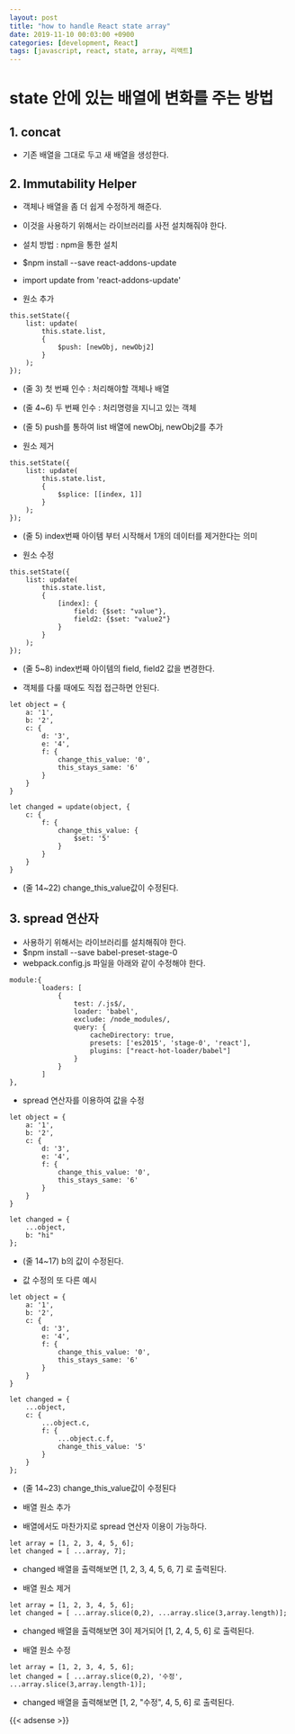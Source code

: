 ```yaml
---
layout: post
title: "how to handle React state array"
date: 2019-11-10 00:03:00 +0900
categories: [development, React]
tags: [javascript, react, state, array, 리액트]
---
```


<!--toc-->

# state 안에 있는 배열에 변화를 주는 방법

## 1. concat

- 기존 배열을 그대로 두고 새 배열을 생성한다.



## 2. Immutability Helper

- 객체나 배열을 좀 더 쉽게 수정하게 해준다.
- 이것을 사용하기 위해서는 라이브러리를 사전 설치해줘야 한다.
- 설치 방법 : npm을 통한 설치
- $npm install --save react-addons-update
- import update from 'react-addons-update'

- 원소 추가
```
this.setState({
    list: update(
        this.state.list,
        {
            $push: [newObj, newObj2]
        }
    );
});
```
- (줄 3) 첫 번째 인수 : 처리해야할 객체나 배열
- (줄 4~6) 두 번째 인수 : 처리명령을 지니고 있는 객체
- (줄 5) push를 통하여 list 배열에 newObj, newObj2를 추가

- 원소 제거
```
this.setState({
    list: update(
        this.state.list,
        {
            $splice: [[index, 1]]
        }
    );
});
```
- (줄 5) index번째 아이템 부터 시작해서 1개의 데이터를 제거한다는 의미

- 원소 수정

```
this.setState({
    list: update(
        this.state.list,
        {
            [index]: {
                field: {$set: "value"},
                field2: {$set: "value2"}
            }
        }
    );
});
```
- (줄 5~8) index번째 아이템의 field, field2 값을 변경한다.

- 객체를 다룰 때에도 직접 접근하면 안된다.

```
let object = {
    a: '1',
    b: '2',
    c: {
        d: '3',
        e: '4',
        f: {
            change_this_value: '0',
            this_stays_same: '6'
        }
    }
}
 
let changed = update(object, {
    c: {
        f: {
            change_this_value: {
                $set: '5'
            }
        }
    }
}

```
- (줄 14~22) change_this_value값이 수정된다.

## 3. spread 연산자

- 사용하기 위해서는 라이브러리를 설치해줘야 한다.
- $npm install --save babel-preset-stage-0
- webpack.config.js 파일을 아래와 같이 수정해야 한다.

```
module:{
        loaders: [
            {
                test: /.js$/,
                loader: 'babel',
                exclude: /node_modules/,
                query: {
                    cacheDirectory: true,
                    presets: ['es2015', 'stage-0', 'react'],
                    plugins: ["react-hot-loader/babel"]
                }
            }
        ]
},

```

- spread 연산자를 이용하여 값을 수정
```
let object = {
    a: '1',
    b: '2',
    c: {
        d: '3',
        e: '4',
        f: {
            change_this_value: '0',
            this_stays_same: '6'
        }
    }
}
 
let changed = {
    ...object,
    b: "hi"
};
```

- (줄 14~17) b의 값이 수정된다.

- 값 수정의 또 다른 예시

```
let object = {
    a: '1',
    b: '2',
    c: {
        d: '3',
        e: '4',
        f: {
            change_this_value: '0',
            this_stays_same: '6'
        }
    }
}
 
let changed = {
    ...object,
    c: {
        ...object.c,
        f: {
            ...object.c.f,
            change_this_value: '5'
        }
    }
};
```

- (줄 14~23) change_this_value값이 수정된다

- 배열 원소 추가
- 배열에서도 마찬가지로 spread 연산자 이용이 가능하다.

```
let array = [1, 2, 3, 4, 5, 6];
let changed = [ ...array, 7];
```
- changed 배열을 출력해보면 [1, 2, 3, 4, 5, 6, 7] 로 출력된다.

- 배열 원소 제거

```
let array = [1, 2, 3, 4, 5, 6];
let changed = [ ...array.slice(0,2), ...array.slice(3,array.length)];
```

- changed 배열을 출력해보면 3이 제거되어 [1, 2, 4, 5, 6] 로 출력된다.

- 배열 원소 수정
```
let array = [1, 2, 3, 4, 5, 6];
let changed = [ ...array.slice(0,2), '수정', ...array.slice(3,array.length-1)];
```
- changed 배열을 출력해보면 [1, 2, "수정", 4, 5, 6] 로 출력된다.



{{< adsense >}}
